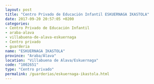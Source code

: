 ```yaml
---
layout: post
title: "Centro Privado de Educación Infantil ESKUERNAGA IKASTOLA"
date: 2017-09-20 20:57:05 +0200
categories:
- Centro Privado de Educación Infantil
- araba-alava
- villabuena-de-alava-eskuernaga
- Centro privado
- guarderia
name: "ESKUERNAGA IKASTOLA"
province: "Araba/Álava"
location: "Villabuena de Alava/Eskuernaga"
code: "1002651"
type: "Centro privado"
permalink: /guarderias/eskuernaga-ikastola.html
---
```

